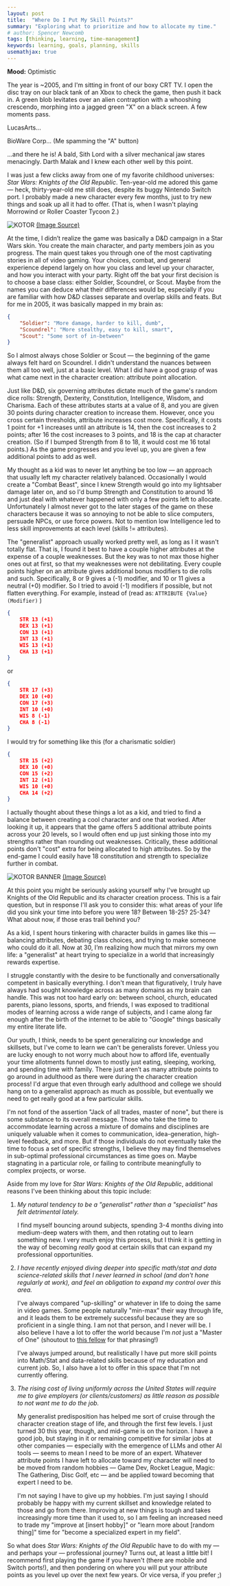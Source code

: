 ```yaml
---
layout: post
title:  "Where Do I Put My Skill Points?"
summary: "Exploring what to prioritize and how to allocate my time."
# author: Spencer Newcomb
tags: [thinking, learning, time-management]
keywords: learning, goals, planning, skills
usemathjax: true
---
```


**Mood:** Optimistic

The year is ~2005, and I'm sitting in front of our boxy CRT TV. I open the disc tray on our black tank of an Xbox to check the game, then push it back in. A green blob levitates over an alien contraption with a whooshing crescendo, morphing into a jagged green "X" on a black screen. A few moments pass.

LucasArts...

BioWare Corp... (Me spamming the "A" button)

...and there he is! A bald, Sith Lord with a silver mechanical jaw stares menacingly. Darth Malak and I knew each other well by this point.

I was just a few clicks away from one of my favorite childhood universes: *Star Wars: Knights of the Old Republic*. Ten-year-old me adored this game &mdash; heck, thirty-year-old me still does, despite its buggy Nintendo Switch port. I probably made a new character every few months, just to try new things and soak up all it had to offer. (That is, when I wasn't playing Morrowind or Roller Coaster Tycoon 2.)

![KOTOR](/images/kotor-tv.png)
[(Image Source)](https://www.reddit.com/r/crtgaming/comments/f3dez5/enjoying_the_original_star_wars_knights_of_the/)

At the time, I didn’t realize the game was basically a D&D campaign in a Star Wars skin. You create the main character, and party members join as you progress. The main quest takes you through one of the most captivating stories in all of video gaming. Your choices, combat, and general experience depend largely on how you class and level up your character, and how you interact with your party. Right off the bat your first decision is to choose a base class: either Soldier, Scoundrel, or Scout. Maybe from the names you can deduce what their differences would be, especially if you are familiar with how D&D classes separate and overlap skills and feats. But for me in 2005, it was basically mapped in my brain as: 

```json
{
    "Soldier": "More damage, harder to kill, dumb",
    "Scoundrel": "More stealthy, easy to kill, smart",
    "Scout": "Some sort of in-between"
}
```
So I almost always chose Soldier or Scout &mdash; the beginning of the game always felt hard on Scoundrel. I didn't understand the nuances between them all too well, just at a basic level. What I did have a good grasp of was what came next in the character creation: attribute point allocation.

Just like D&D, six governing attributes dictate much of the game's random dice rolls: Strength, Dexterity, Constitution, Intelligence, Wisdom, and Charisma. Each of these attributes starts at a value of 8, and you are given 30 points during character creation to increase them. However, once you cross certain thresholds, attribute increases cost more. Specifically, it costs 1 point for +1 increases until an attribute is 14, then the cost increases to 2 points; after 16 the cost increases to 3 points, and 18 is the cap at character creation. (So if I bumped Strength from 8 to 18, it would cost me 16 total points.) As the game progresses and you level up, you are given a few additional points to add as well.

My thought as a kid was to never let anything be too low &mdash; an approach that usually left my character relatively balanced. Occasionally I would create a "Combat Beast", since I knew Strength would go into my lightsaber damage later on, and so I'd bump Strength and Constitution to around 16 and just deal with whatever happened with only a few points left to allocate. Unfortunately I almost never got to the later stages of the game on these characters because it was so annoying to not be able to slice computers, persuade NPCs, or use force powers. Not to mention low Intelligence led to less skill improvements at each level (skills != attributes). 

The "generalist" approach usually worked pretty well, as long as I it wasn't totally flat. That is, I found it best to have a couple higher attributes at the expense of a couple weaknesses. But the key was to not max those higher ones out at first, so that my weaknesses were not debilitating. Every couple points higher on an attribute gives additional bonus modifiers to die rolls and such. Specifically, 8 or 9 gives a (-1) modifier, and 10 or 11 gives a neutral (+0) modifier. So I tried to avoid (-1) modifiers if possible, but not flatten everything. For example, instead of (read as: `ATTRIBUTE {Value} (Modifier)` )

```json
{
    STR 13 (+1)
    DEX 13 (+1)
    CON 13 (+1)
    INT 13 (+1)
    WIS 13 (+1)
    CHA 13 (+1)
}
```

  or 

```json
{
    STR 17 (+3)
    DEX 10 (+0)
    CON 17 (+3)
    INT 10 (+0)
    WIS 8 (-1)
    CHA 8 (-1)
}
```

I would try for something like this (for a charismatic soldier)

```json
{
    STR 15 (+2)
    DEX 10 (+0)
    CON 15 (+2)
    INT 12 (+1)
    WIS 10 (+0)
    CHA 14 (+2)
} 
```

I actually thought about these things a lot as a kid, and tried to find a balance between creating a cool character and one that worked. After looking it up, it appears that the game offers 5 additional attribute points across your 20 levels, so I would often end up just sinking those into my strengths rather than rounding out weaknesses. Critically, these additional points don't "cost" extra for being allocated to high attributes. So by the end-game I could easily have 18 constitution and strength to specialize further in combat.

![KOTOR BANNER](/images/kotor-banner.png)
[(Image Source)](https://store.epicgames.com/en-US/news/star-wars-knights-of-the-old-republic-i-and-ii-available-for-free-on-the-epic-games-store-on-mobile)

At this point you might be seriously asking yourself why I've brought up Knights of the Old Republic and its character creation process. This is a fair question, but in response I'll ask you to consider this: what areas of your life did you sink your time into before you were 18? Between 18-25? 25-34? What about now, if those eras trail behind you?

As a kid, I spent hours tinkering with character builds in games like this &mdash; balancing attributes, debating class choices, and trying to make someone who could do it all. Now at 30, I’m realizing how much that mirrors my own life: a "generalist" at heart trying to specialize in a world that increasingly rewards expertise.

I struggle constantly with the desire to be functionally and conversationally competent in basically everything. I don't mean that figuratively, I truly have always had sought knowledge across as many domains as my brain can handle. This was not too hard early on: between school, church, educated parents, piano lessons, sports, and friends, I was exposed to traditional modes of learning across a wide range of subjects, and I came along far enough after the birth of the internet to be able to "Google" things basically my entire literate life. 

Our youth, I think, needs to be spent generalizing our knowledge and skillsets, but I've come to learn we can't be generalists forever. Unless you are lucky enough to not worry much about how to afford life, eventually your time allotments funnel down to mostly just eating, sleeping, working, and spending time with family. There just aren’t as many attribute points to go around in adulthood as there were during the character creation process! I'd argue that even through early adulthood and college we should hang on to a generalist approach as much as possible, but eventually we need to get really good at a few particular skills. 

I'm not fond of the assertion "Jack of all trades, master of none", but there is some substance to its overall message. Those who take the time to accommodate learning across a mixture of domains and disciplines are uniquely valuable when it comes to communication, idea-generation, high-level feedback, and more. But if those individuals do not eventually take the time to focus a set of specific strengths, I believe they may find themselves in sub-optimal professional circumstances as time goes on. Maybe stagnating in a particular role, or failing to contribute meaningfully to complex projects, or worse. 

Aside from my love for *Star Wars: Knights of the Old Republic*, additional reasons I've been thinking about this topic include: 

1. *My natural tendency to be a "generalist" rather than a "specialist" has felt detrimental lately.*

    I find myself bouncing around subjects, spending 3-4 months diving into medium-deep waters with them, and then rotating out to learn something new. I very much enjoy this process, but I think it is getting in the way of becoming *really* good at certain skills that can expand my professional opportunities. 

2. *I have recently enjoyed diving deeper into specific math/stat and data science-related skills that I never learned in school (and don't hone regularly at work), and feel an obligation to expand my control over this area.* 

    I've always compared "up-skilling" or whatever in life to doing the same in video games. Some people naturally "min-max" their way through life, and it leads them to be extremely successful because they are so proficient in a single thing. I am not that person, and I never will be. I also believe I have a lot to offer the world because I'm *not* just a "Master of One" (shoutout to [this fellow](https://medium.com/@treasureimpact/the-decline-of-generalist-a-generalists-perspective-i-was-going-through-youtube-today-and-64fde5262959) for that phrasing!)
    
    I've always jumped around, but realistically I have put more skill points into Math/Stat and data-related skills because of my education and current job. So, I also have a lot to offer in this space that I'm not currently offering.

3.  *The rising cost of living uniformly across the United States will require me to give employers (or clients/customers) as little reason as possible to not want me to do the job.*

    My generalist predisposition has helped me sort of cruise through the character creation stage of life, and through the first few levels. I just turned 30 this year, though, and mid-game is on the horizon. I have a good job, but staying in it or remaining competitive for similar jobs at other companies &mdash; especially with the emergence of LLMs and other AI tools &mdash; seems to mean I need to be more of an expert. Whatever attribute points I have left to allocate toward my character will need to be moved from random hobbies &mdash; Game Dev, Rocket League, Magic: The Gathering, Disc Golf, etc &mdash; and be applied toward becoming that expert I need to be. 

    I'm not saying I have to give up my hobbies. I'm just saying I should probably be happy with my current skillset and knowledge related to those and go from there. Improving at new things is tough and takes increasingly more time than it used to, so I am feeling an increased need to trade my "improve at [insert hobby]" or "learn more about [random thing]" time for "become a specialized expert in my field".  

So what does *Star Wars: Knights of the Old Republic* have to do with my &mdash; and perhaps your &mdash; professional journey? Turns out, at least a little bit! I recommend first playing the game if you haven't (there are mobile and Switch ports!), and then pondering on where you will put your attribute points as you level up over the next few years. Or vice versa, if you prefer ;) 